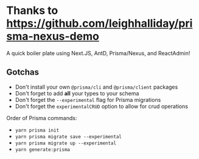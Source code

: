 # Thanks to https://github.com/leighhalliday/prisma-nexus-demo

A quick boiler plate using Next.JS, AntD, Prisma/Nexus, and ReactAdmin!

## Gotchas

- Don't install your own `@prisma/cli` and `@prisma/client` packages
- Don't forget to add **all** your types to your schema
- Don't forget the `--experimental` flag for Prisma migrations
- Don't forget the `experimentalCRUD` option to allow for crud operations

Order of Prisma commands:

- `yarn prisma init`
- `yarn prisma migrate save --experimental`
- `yarn prisma migrate up --experimental`
- `yarn generate:prisma`
